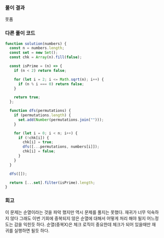 ### 풀이 결과

못품

### 다른 풀이 코드

```javascript
function solution(numbers) {
  const n = numbers.length;
  const set = new Set();
  const chk = Array(n).fill(false);

  const isPrime = (n) => {
    if (n < 2) return false;

    for (let i = 2; i <= Math.sqrt(n); i++) {
      if (n % i === 0) return false;
    }

    return true;
  };

  function dfs(permutations) {
    if (permutations.length) {
      set.add(Number(permutations.join("")));
    }

    for (let i = 0; i < n; i++) {
      if (!chk[i]) {
        chk[i] = true;
        dfs([...permutations, numbers[i]]);
        chk[i] = false;
      }
    }
  }

  dfs([]);

  return [...set].filter(isPrime).length;
}
```

### 회고

이 문제는 순열이라는 것을 파악 했지만
역시 문제를 풀지는 못했다. 재귀가 너무 익숙하지 않다 그래도 이번 기회에 중복되지 않은 순열에 대해서 어떻게 처리 해야 될지 어느정도는 감을 익힌듯 하다. 순열(중복X)은 체크 로직이 중요한데 체크가 되어 있을때만 재귀를 실행하면 될듯 하다.
